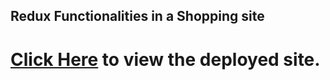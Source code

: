 ## Redux Functionalities in a Shopping site

# [Click Here](https://aravind-redux-shopping.netlify.app/) to view the deployed site.
